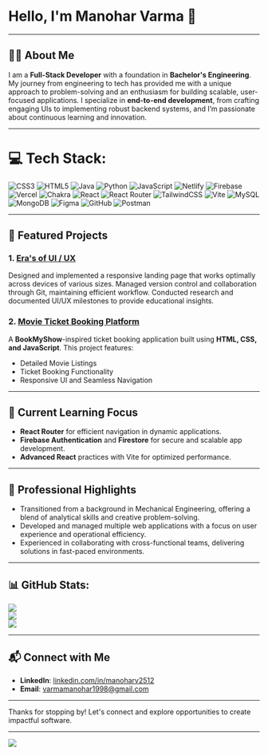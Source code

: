 # Hello, I'm Manohar Varma 👋

---

## 🧑‍💼 About Me

I am a **Full-Stack Developer** with a foundation in **Bachelor's Engineering**. My journey from engineering to tech has provided me with a unique approach to problem-solving and an enthusiasm for building scalable, user-focused applications. I specialize in **end-to-end development**, from crafting engaging UIs to implementing robust backend systems, and I’m passionate about continuous learning and innovation.

---

# 💻 Tech Stack:
![CSS3](https://img.shields.io/badge/css3-%231572B6.svg?style=for-the-badge&logo=css3&logoColor=white) ![HTML5](https://img.shields.io/badge/html5-%23E34F26.svg?style=for-the-badge&logo=html5&logoColor=white) ![Java](https://img.shields.io/badge/java-%23ED8B00.svg?style=for-the-badge&logo=openjdk&logoColor=white) ![Python](https://img.shields.io/badge/python-3670A0?style=for-the-badge&logo=python&logoColor=ffdd54) ![JavaScript](https://img.shields.io/badge/javascript-%23323330.svg?style=for-the-badge&logo=javascript&logoColor=%23F7DF1E) ![Netlify](https://img.shields.io/badge/netlify-%23000000.svg?style=for-the-badge&logo=netlify&logoColor=#00C7B7) ![Firebase](https://img.shields.io/badge/firebase-%23039BE5.svg?style=for-the-badge&logo=firebase) ![Vercel](https://img.shields.io/badge/vercel-%23000000.svg?style=for-the-badge&logo=vercel&logoColor=white) ![Chakra](https://img.shields.io/badge/chakra-%234ED1C5.svg?style=for-the-badge&logo=chakraui&logoColor=white) ![React](https://img.shields.io/badge/react-%2320232a.svg?style=for-the-badge&logo=react&logoColor=%2361DAFB) ![React Router](https://img.shields.io/badge/React_Router-CA4245?style=for-the-badge&logo=react-router&logoColor=white) ![TailwindCSS](https://img.shields.io/badge/tailwindcss-%2338B2AC.svg?style=for-the-badge&logo=tailwind-css&logoColor=white) ![Vite](https://img.shields.io/badge/vite-%23646CFF.svg?style=for-the-badge&logo=vite&logoColor=white) ![MySQL](https://img.shields.io/badge/mysql-4479A1.svg?style=for-the-badge&logo=mysql&logoColor=white) ![MongoDB](https://img.shields.io/badge/MongoDB-%234ea94b.svg?style=for-the-badge&logo=mongodb&logoColor=white) ![Figma](https://img.shields.io/badge/figma-%23F24E1E.svg?style=for-the-badge&logo=figma&logoColor=white) ![GitHub](https://img.shields.io/badge/github-%23121011.svg?style=for-the-badge&logo=github&logoColor=white) ![Postman](https://img.shields.io/badge/Postman-FF6C37?style=for-the-badge&logo=postman&logoColor=white)

---

## 📂 Featured Projects

### **1. [Era's of UI / UX](https://github.com/sakshimadne/Design-Discus_013)**
Designed and implemented a responsive landing page that works optimally across devices of various sizes.
Managed version control and collaboration through Git, maintaining efficient workflow.
Conducted research and documented UI/UX milestones to provide educational insights.

### **2. [Movie Ticket Booking Platform](https://github.com/manoharv2512/Mars-Mission-Masters_007)**
A **BookMyShow**-inspired ticket booking application built using **HTML, CSS, and JavaScript**. This project features:
   - Detailed Movie Listings
   - Ticket Booking Functionality
   - Responsive UI and Seamless Navigation

---

## 🌱 Current Learning Focus

- **React Router** for efficient navigation in dynamic applications.
- **Firebase Authentication** and **Firestore** for secure and scalable app development.
- **Advanced React** practices with Vite for optimized performance.

---

## 💼 Professional Highlights

- Transitioned from a background in Mechanical Engineering, offering a blend of analytical skills and creative problem-solving.
- Developed and managed multiple web applications with a focus on user experience and operational efficiency.
- Experienced in collaborating with cross-functional teams, delivering solutions in fast-paced environments.

---

## 📊 GitHub Stats:
![](https://github-readme-stats.vercel.app/api?username=manoharv2512&theme=dark&hide_border=false&include_all_commits=true&count_private=true)<br/>
![](https://github-readme-streak-stats.herokuapp.com/?user=manoharv2512&theme=dark&hide_border=false)<br/>
![](https://github-readme-stats.vercel.app/api/top-langs/?username=manoharv2512&theme=dark&hide_border=false&include_all_commits=true&count_private=true&layout=compact)

---

## 📬 Connect with Me

- **LinkedIn**: [linkedin.com/in/manoharv2512](https://www.linkedin.com/in/manoharv2512/)
- **Email**: [varmamanohar1998@gmail.com](mailto:varmamanohar1998@gmail.com)

---

Thanks for stopping by! Let's connect and explore opportunities to create impactful software.

---
[![](https://visitcount.itsvg.in/api?id=manoharv2512&icon=0&color=3)](https://visitcount.itsvg.in)

